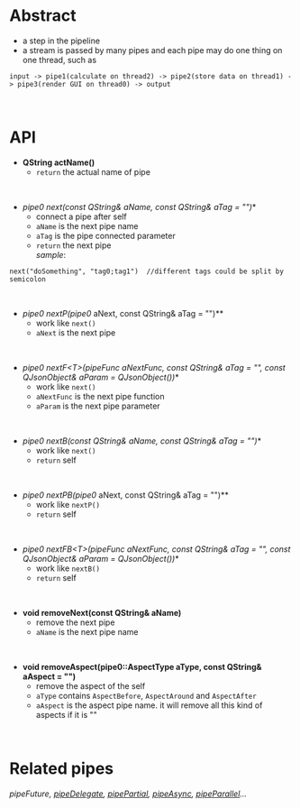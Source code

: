 # Abstract
* a step in the pipeline  
* a stream is passed by many pipes and each pipe may do one thing on one thread, such as  
```
input -> pipe1(calculate on thread2) -> pipe2(store data on thread1) -> pipe3(render GUI on thread0) -> output
```  
</br>

# API
* **QString actName()**  
    - `return` the actual name of pipe  
</br>

* **pipe0* next(const QString& aName, const QString& aTag = "")**  
    - connect a pipe after self  
    - `aName` is the next pipe name
    - `aTag` is the pipe connected parameter  
    - `return` the next pipe  
_sample_:
```
next("doSomething", "tag0;tag1")  //different tags could be split by semicolon
```  
</br>

* **pipe0* nextP(pipe0* aNext, const QString& aTag = "")**  
    - work like `next()`  
    - `aNext` is the next pipe  
</br>

* **pipe0* nextF<T\>(pipeFunc<T> aNextFunc, const QString& aTag = "", const QJsonObject& aParam = QJsonObject())**  
    - work like `next()`  
    - `aNextFunc` is the next pipe function  
    - `aParam` is the next pipe parameter  
</br>

* **pipe0* nextB(const QString& aName, const QString& aTag = "")**  
    - work like `next()`  
    - `return` self  
</br>

* **pipe0* nextPB(pipe0* aNext, const QString& aTag = "")**  
    - work like `nextP()`  
    - `return` self  
</br>

* **pipe0* nextFB<T\>(pipeFunc<T> aNextFunc, const QString& aTag = "", const QJsonObject& aParam = QJsonObject())**  
    - work like `nextB()`  
    - `return` self  
</br>

* **void removeNext(const QString& aName)**  
    - remove the next pipe  
    - `aName` is the next pipe name  
</br>

* **void removeAspect(pipe0::AspectType aType, const QString& aAspect = "")**  
    - remove the aspect of the self  
    - `aType` contains `AspectBefore`, `AspectAround` and `AspectAfter`  
    - `aAspect` is the aspect pipe name. it will remove all this kind of aspects if it is ""  
</br>

# Related pipes
_pipeFuture, [pipeDelegate](pipeDelegate.md), [pipePartial](pipePartial.md), [pipeAsync](pipeAsync.md), [pipeParallel](pipeParallel.md)..._